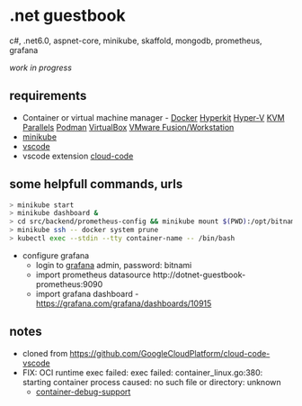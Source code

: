 # .net guestbook 
c#, .net6.0, aspnet-core, minikube, skaffold, mongodb, prometheus, grafana

*work in progress*

## requirements
* Container or virtual machine manager -
  <a href="https://minikube.sigs.k8s.io/docs/drivers/docker/">Docker</a>
  <a href="https://minikube.sigs.k8s.io/docs/drivers/hyperkit/">Hyperkit</a>
  <a href="https://minikube.sigs.k8s.io/docs/drivers/hyperv/">Hyper-V</a>
  <a href="https://minikube.sigs.k8s.io/docs/drivers/kvm2/">KVM</a>
  <a href="https://minikube.sigs.k8s.io/docs/drivers/parallels/">Parallels</a>
  <a href="https://minikube.sigs.k8s.io/docs/drivers/podman/">Podman</a>
  <a href="https://minikube.sigs.k8s.io/docs/drivers/virtualbox/">VirtualBox</a>
  <a href="https://minikube.sigs.k8s.io/docs/drivers/vmware/">VMware Fusion/Workstation</a>
* [minikube](https://minikube.sigs.k8s.io/docs/start/)
* [vscode](https://code.visualstudio.com/)
* vscode extension [cloud-code](https://marketplace.visualstudio.com/items?itemName=GoogleCloudTools.cloudcode)

## some helpfull commands, urls
```sh
> minikube start
> minikube dashboard &
> cd src/backend/prometheus-config && minikube mount $(PWD):/opt/bitnami/prometheus/conf/ &
> minikube ssh -- docker system prune
> kubectl exec --stdin --tty container-name -- /bin/bash


```

* configure grafana
  * login to [grafana](http://127.0.0.1:3000) admin, password: bitnami
  * import prometheus datasource http://dotnet-guestbook-prometheus:9090
  * import grafana dashboard - https://grafana.com/grafana/dashboards/10915

## notes
* cloned from https://github.com/GoogleCloudPlatform/cloud-code-vscode
* FIX: OCI runtime exec failed: exec failed: container_linux.go:380: starting container process caused: no such file or directory: unknown
  * [container-debug-support](https://github.com/GoogleContainerTools/container-debug-support/issues/103#issuecomment-1000968907)

